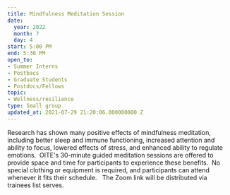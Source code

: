 ```yaml
---
title: Mindfulness Meditation Session
date:
  year: 2022
  month: 7
  day: 4
start: 5:00 PM
end: 5:30 PM
open_to:
- Summer Interns
- Postbacs
- Graduate Students
- Postdocs/Fellows
topic:
- Wellness/resilience
type: Small group
updated_at: 2021-07-29 21:20:06.000000000 Z
---
```

Research has shown many positive effects of mindfulness meditation,
including better sleep and immune functioning, increased attention and
ability to focus, lowered effects of stress, and enhanced ability to
regulate emotions.  OITE's 30-minute guided meditation sessions are
offered to provide space and time for participants to experience these
benefits.  No special clothing or equipment is required, and
participants can attend whenever it fits their schedule.   The Zoom link
will be distributed via trainees list serves. 
